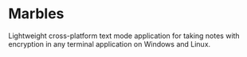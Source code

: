 # Marbles
Lightweight cross-platform text mode application for taking notes with encryption in any terminal application on Windows and Linux.


